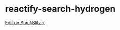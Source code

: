 # reactify-search-hydrogen

[Edit on StackBlitz ⚡️](https://stackblitz.com/edit/reactify-search-hydrogen)
